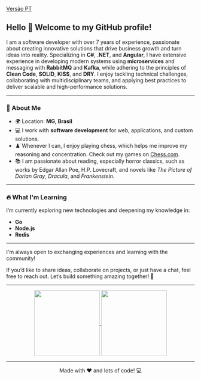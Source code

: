 [Versão PT](README.md)

## Hello 👋 Welcome to my GitHub profile!

I am a software developer with over 7 years of experience, passionate about creating innovative solutions that drive business growth and turn ideas into reality. Specializing in **C#**, **.NET**, and **Angular**, I have extensive experience in developing modern systems using **microservices** and messaging with **RabbitMQ** and **Kafka**, while adhering to the principles of **Clean Code**, **SOLID**, **KISS**, and **DRY**. I enjoy tackling technical challenges, collaborating with multidisciplinary teams, and applying best practices to deliver scalable and high-performance solutions.

---

### 🌟 About Me
- 🌍 Location: **MG, Brasil**
- 💻 I work with **software development** for web, applications, and custom solutions.
- ♟️ Whenever I can, I enjoy playing chess, which helps me improve my reasoning and concentration. Check out my games on [Chess.com](https://www.chess.com/member/dinissimoes).
- 📚  I am passionate about reading, especially horror classics, such as works by Edgar Allan Poe, H.P. Lovecraft, and novels like *The Picture of Dorian Gray*, *Dracula*, and *Frankenstein*.

---

### 🔥 What I'm Learning
I’m currently exploring new technologies and deepening my knowledge in:
- **Go**
- **Node.js**
- **Redis**

---

I'm always open to exchanging experiences and learning with the community!

If you’d like to share ideas, collaborate on projects, or just have a chat, feel free to reach out. Let’s build something amazing together! 🚀

---

<p align=center>
  <a href="https://github.com/anuraghazra/github-readme-stats" title="Top Langs">
    <img height=175 align="center" src="https://github-readme-stats.vercel.app/api/top-langs/?username=DinisSimoes&layout=compact&theme=gotham">
  </a>
  <a href="https://github.com/anuraghazra/github-readme-stats" title="About Me">
  <img height=175 align="center" src="https://github-readme-stats.vercel.app/api?username=DinisSimoes&show_icons=true&layout=compact&theme=gotham" />
  </a>
</p>

---
<p align="center">Made with ❤️ and lots of code! 💻</p>

